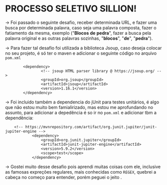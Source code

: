 # PROCESSO SELETIVO SILLION!

-> Foi passado o seguinte desafio, receber determinada URL, e fazer uma 
busca por determinada palavra, caso seja uma palavra composta, fazer o
fatiamento da mesma, exemplo ("**Blocos** **de** **pedra**", fazer a busca pela palavra
original e as outras palavras sozinhas, "**blocos**", "**de**", "**pedra**").

-> Para fazer tal desafio foi utilizada a biblioteca Jsoup, caso deseja colocar no
seu projeto, é só ter o maven e adicionar o seguinte código no arquivo `pom.xml`

            <dependency>
                    <!-- jsoup HTML parser library @ https://jsoup.org/ -->
                    <groupId>org.jsoup</groupId>
                    <artifactId>jsoup</artifactId>
                    <version>1.16.1</version>
            </dependency>

-> Foi incluido também a dependencia do jUnit para testes unitários, é algo que
não estou muito bem famialirizado, mas estou me aprofundando no assunto, para adicionar 
a depedência é so ir no `pom.xml` e adicionar tbm a dependência: 

        <!-- https://mvnrepository.com/artifact/org.junit.jupiter/junit-jupiter-engine -->
                <dependency>
                    <groupId>org.junit.jupiter</groupId>
                    <artifactId>junit-jupiter-engine</artifactId>
                    <version>5.9.2</version>
                    <scope>test</scope>
                </dependency>

-> Gostei muito desse desafio pois aprendi muitas coisas com ele, inclusive as famosas expreções regulares, mais conhecidas como
`REGEX`, quebrei a cabeça no começo para entender, porém peguei o jeito .

